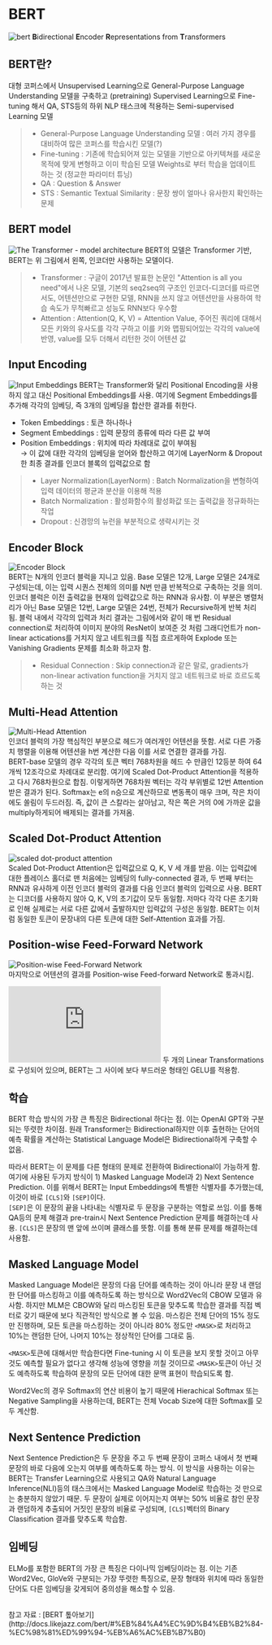 # BERT
![bert](https://miro.medium.com/max/1000/1*oUpWrMdvDWcWE_QSne-jOw.jpeg)
<b>B</b>idirectional <b>E</b>ncoder <b>R</b>epresentations from <b>T</b>ransformers

## BERT란?
대형 코퍼스에서 Unsupervised Learning으로 General-Purpose Language Understanding 모델을 구축하고 (pretraining) Supervised Learning으로 Fine-tuning 해서 QA, STS등의 하위 NLP 태스크에 적용하는 Semi-supervised Learning 모델

> - General-Purpose Language Understanding 모델 : 여러 가지 경우를 대비하여 많은 코퍼스를 학습시킨 모델(?) <br>
> - Fine-tuning : 기존에 학습되어져 있는 모델을 기반으로 아키텍쳐를 새로운 목적에 맞게 변형하고 이미 학습된 모델 Weights로 부터 학습을 업데이트 하는 것 (정교한 파라미터 튜닝)<br>
> - QA : Question & Answer
> - STS : Semantic Textual Similarity : 문장 쌍이 얼마나 유사한지 확인하는 문제

## BERT model
![The Transformer - model architecture](https://user-images.githubusercontent.com/1250095/49935094-73f99c80-ff13-11e8-8ba5-50a008ed4d20.png)
BERT의 모델은 Transformer 기반, BERT는 위 그림에서 왼쪽, 인코더만 사용하는 모델이다.

> - Transformer : 구글이 2017년 발표한 논문인 "Attention is all you need"에서 나온 모델, 기본의 seq2seq의 구조인 인코더-디코더를 따르면서도, 어텐션만으로 구현한 모델, RNN을 쓰지 않고 어텐션만을 사용하여 학습 속도가 무척빠르고 성능도 RNN보다 우수함
> - Attention : Attention(Q, K, V) = Attention Value, 주어진 쿼리에 대해서 모든 키와의 유사도를 각각 구하고 이를 키와 맵핑되어있는 각각의 value에 반영, value를 모두 더해서 리턴한 것이 어텐션 값

## Input Encoding
![Input Embeddings](https://user-images.githubusercontent.com/1250095/50039788-8e4e8a00-007b-11e9-9747-8e29fbbea0b3.png)
BERT는 Transformer와 달리 Positional Encoding을 사용하지 않고 대신 Positional Embeddings를 사용. 여기에 Segment Embeddings를 추가해 각각의 임베딩, 즉 3개의 임베딩을 합산한 결과를 취한다.
- Token Embeddings : 토큰 하나하나
- Segment Embeddings : 입력 문장의 종류에 따라 다른 값 부여
- Position Embeddings : 위치에 따라 차례대로 값이 부여됨<br>
→ 이 값에 대한 각각의 임베딩을 얻어와 합산하고 여기에 LayerNorm & Dropout한 최종 결과를 인코더 블록의 입력값으로 함

> - Layer Normalization(LayerNorm) : Batch Normalization을 변형하여 입력 데이터의 평균과 분산을 이용해 적용
> - Batch Normalization : 활성화함수의 활성화값 또는 출력값을 정규화하는 작업
> - Dropout : 신경망의 뉴런을 부분적으로 생략시키는 것

## Encoder Block
![Encoder Block](https://cdn-images-1.medium.com/max/1600/1*EblTBhM-9mOqYWMARk6ajQ.png)<br>
BERT는 N개의 인코더 블럭을 지니고 있음. Base 모델은 12개, Large 모델은 24개로 구성되는데, 이는 입력 시퀀스 전체의 의미를 N번 만큼 반복적으로 구축하는 것을 의미.<br>
인코더 블럭은 이전 출력값을 현재의 입력값으로 하는 RNN과 유사함. 이 부분은 병렬처리가 아닌 Base 모델은 12번, Large 모델은 24번, 전체가 Recursive하게 반복 처리됨. 블럭 내에서 각각의 입력과 처리 결과는 그림에서와 같이 매 번 Residual connection로 처리하여 이미지 분야의 ResNet이 보여준 것 처럼 그래디언트가 non-linear actications를 거치지 않고 네트워크를 직접 흐르게하여 Explode 또는 Vanishing Gradients 문제를 최소화 하고자 함.

> - Residual Connection : Skip connection과 같은 말로, gradients가 non-linear activation function을 거치지 않고 네트워크로 바로 흐르도록 하는 것

## Multi-Head Attention
![Multi-Head Attention](https://cdn-images-1.medium.com/max/1600/1*9W5_CpuM3Iq09kOYyK9CeA.png)<br>
인코더 블럭의 가장 핵심적인 부분으로 헤드가 여러개인 어텐션을 뜻함. 서로 다른 가중치 행렬을 이용해 어텐션을 h번 계산한 다음 이를 서로 연결한 결과를 가짐.<br>
BERT-base 모델의 경우 각각의 토큰 벡터 768차원을 헤드 수 만큼인 12등분 하여 64개씩 12조각으로 차례대로 분리함. 여기에 Scaled Dot-Product Attention을 적용하고 다시 768차원으로 합침.
이렇게하면 768차원 벡터는 각각 부위별로 12번 Attention 받은 결과가 된다. Softmax는 e의 n승으로 계산하므로 변동폭이 매우 크며, 작은 차이에도 쏠림이 두드러짐. 즉, 값이 큰 스칼라는 살아남고, 작은 쪽은 거의 0에 가까운 값을 multiply하게되어 배제되는 결과를 가져옴.

## Scaled Dot-Product Attention
![scaled dot-product attention](https://cdn-images-1.medium.com/max/1600/1*m-NRoagK_I5fFvBjjS7TZg.png)<br>
Scaled Dot-Product Attention은 입력값으로 Q, K, V 세 개를 받음. 이는 입력값에 대한 플레이스 홀더로 맨 처음에는 임베딩의 fully-connected 결과, 두 번째 부터는 RNN과 유사하게 이전 인코더 블럭의 결과를 다음 인코더 블럭의 입력으로 사용. BERT는 디코더를 사용하지 않아 Q, K, V의 초기값이 모두 동일함. 저마다 각각 다른 초기화로 인해 실제로는 서로 다른 값에서 출발하지만 입력값의 구성은 동일함. BERT는 이처럼 동일한 토큰이 문장내의 다른 토큰에 대한 Self-Attention 효과를 가짐.

## Position-wise Feed-Forward Network
![Position-wise Feed-Forward Network](https://cdn-images-1.medium.com/max/1600/1*CQLvEk4zNr_02c8FwwSwCg.png)<br>
마지막으로 어텐션의 결과를 Position-wise Feed-forward Network로 통과시킴. 

![pwffn](https://latex.codecogs.com/gif.latex?%24%24FFN%28x%29%20%3D%20max%280%2C%20xW1&plus;b1%29W2&plus;b2%24%24)
두 개의 Linear Transformations로 구성되어 있으며, BERT는 그 사이에 보다 부드러운 형태인 GELU를 적용함. 

## 학습
BERT 학습 방식의 가장 큰 특징은 Bidirectional 하다는 점. 이는 OpenAI GPT와 구분되는 뚜렷한 차이점. 원래 Transformer는 Bidirectional하지만 이후 출현하는 단어의 예측 확률을 계산하는 Statistical Language Model은 Bidirectional하게 구축할 수 없음.

따라서 BERT는 이 문제를 다른 형태의 문제로 전환하여 Bidirectional이 가능하게 함. 여기에 사용된 두가지 방식이 1) Masked Language Model과 2) Next Sentence Prediction. 이를 위해서 BERT는 Input Embeddings에 특별한 식별자를 추가했는데, 이것이 바로 ```[CLS]```와 ```[SEP]```이다.<br>
```[SEP]```은 이 문장의 끝을 나타내는 식별자로 두 문장을 구분하는 역할로 쓰임. 이를 통해 QA등의 문제 해결과 pre-train시 Next Sentence Prediction 문제를 해결하는데 사용.
```[CLS]```은 문장의 맨 앞에 쓰이며 클래스를 뜻함. 이를 통해 분류 문제를 해결하는데 사용함.

## Masked Language Model
Masked Language Model은 문장의 다음 단어를 예측하는 것이 아니라 문장 내 랜덤한 단어를 마스킹하고 이를 예측하도록 하는 방식으로 Word2Vec의 CBOW 모델과 유사함. 하지만 MLM은 CBOW와 달리 마스킹된 토큰을 맞추도록 학습한 결과를 직접 벡터로 갖기 때문에 보다 직관적인 방식으로 볼 수 있음. 마스킹은 전체 단어의 15% 정도만 진행하며, 모든 토큰을 마스킹하는 것이 아니라 80% 정도만 ```<MASK>```로 처리하고 10%는 랜덤한 단어, 나머지 10%는 정상적인 단어를 그대로 둠.<br>

```<MASK>```토큰에 대해서만 학습한다면 Fine-tuning 시 이 토큰을 보지 못할 것이고 아무것도 예측할 필요가 없다고 생각해 성능에 영향을 끼칠 것이므로 ```<MASK>```토큰이 아닌 것도 예측하도록 학습하여 문장의 모든 단어에 대한 문맥 표현이 학습되도록 함.

Word2Vec의 경우 Softmax의 연산 비용이 높기 때문에 Hierachical Softmax 또는 Negative Sampling을 사용하는데, BERT는 전체 Vocab Size에 대한 Softmax를 모두 계산함. 

## Next Sentence Prediction
Next Sentence Prediction은 두 문장을 주고 두 번째 문장이 코퍼스 내에서 첫 번째 문장의 바로 다음에 오는지 여부를 예측하도록 하는 방식. 이 방식을 사용하는 이유는 BERT는 Transfer Learning으로 사용되고 QA와 Natural Language Inference(NLI)등의 태스크에서는 Masked Language Model로 학습하는 것 만으로는 충분하지 않았기 때문. 두 문장이 실제로 이어지는지 여부는 50% 비율로 참인 문장과 랜덤하게 추출되어 거짓인 문장의 비율로 구성되며, ```[CLS]```벡터의 Binary Classification 결과를 맞추도록 학습함.

## 임베딩
ELMo를 포함한 BERT의 가장 큰 특징은 다이나믹 임베딩이라는 점. 이는 기존 Word2Vec, GloVe와 구분되는 가장 뚜렷한 특징으로, 문장 형태와 위치에 따라 동일한 단어도 다른 임베딩을 갖게되어 중의성을 해소할 수 있음. 

<br>
참고 자료 : [BERT 톺아보기](http://docs.likejazz.com/bert/#%EB%84%A4%EC%9D%B4%EB%B2%84-%EC%98%81%ED%99%94-%EB%A6%AC%EB%B7%B0)
